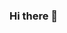 ### Hi there 👋

<!--
**mdsabz/mdsabz** is a ✨ _special_ ✨ repository because its `README.md` (this file) appears on your GitHub profile.

Mohammed Sabhi (mdsabz) currently working as a Lead Data Architect. Have been through the phases of software development, worked with product teams building out SaaS based applications. Expertise in Java, Scala, RDMS, Angular/React, Mongo and Node runtime. Over the last 5 years have transitioned into Data world. While working in the data domain getting immersed into the ML/AI space. 

- 🔭 I’m currently working on Data Integrationso & Snowflake Cloud Data Warehouse Azure Cloud Platform
- 🌱 I’m currently learning how to build Data Intensive Applications
- 👯 I’m looking to collaborate on Snowflake tooling and Data platforms
- 🤔 I’m looking for help with full stack development and data ingress with Snowflake CDW
- 💬 Ask me about 
- 📫 How to reach me: msabster@gmail.com
- 😄 Pronouns: he/him
- ⚡ Fun fact: 
-->
